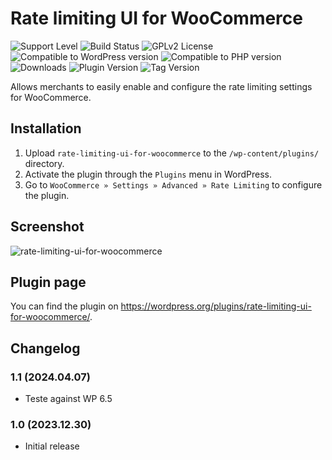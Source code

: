 # Rate limiting UI for WooCommerce

![Support Level](https://img.shields.io/badge/support-active-green.svg)
![Build Status](https://github.com/nielslange/rate-limiting-ui-for-woocommerce/actions/workflows/test.yml/badge.svg)
![GPLv2 License](https://img.shields.io/github/license/nielslange/rate-limiting-ui-for-woocommerce.svg)
![Compatible to WordPress version](https://plugintests.com/plugins/rate-limiting-ui-for-woocommerce/wp-badge.svg)
![Compatible to PHP version](https://plugintests.com/plugins/rate-limiting-ui-for-woocommerce/php-badge.svg)
![Downloads](https://img.shields.io/wordpress/plugin/dt/rate-limiting-ui-for-woocommerce.svg)
![Plugin Version](https://img.shields.io/wordpress/plugin/v/rate-limiting-ui-for-woocommerce.svg)
![Tag Version](https://img.shields.io/github/tag/nielslange/rate-limiting-ui-for-woocommerce.svg)

Allows merchants to easily enable and configure the rate limiting settings for WooCommerce.

## Installation

1. Upload `rate-limiting-ui-for-woocommerce` to the `/wp-content/plugins/` directory.
2. Activate the plugin through the `Plugins` menu in WordPress.
3. Go to `WooCommerce » Settings » Advanced » Rate Limiting` to configure the plugin.

## Screenshot

![rate-limiting-ui-for-woocommerce](https://github.com/nielslange/rate-limiting-ui-for-woocommerce/assets/3323310/66b43c55-3366-4f45-8b30-894c255598de)

## Plugin page

You can find the plugin on <https://wordpress.org/plugins/rate-limiting-ui-for-woocommerce/>.

## Changelog

### 1.1 (2024.04.07)

-   Teste against WP 6.5

### 1.0 (2023.12.30)

-   Initial release
